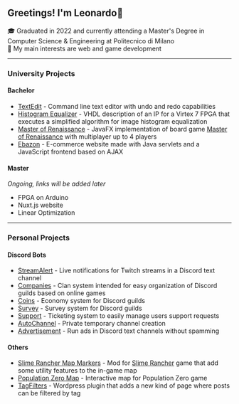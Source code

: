 ## Greetings! I'm Leonardo👋
🎓 Graduated in 2022 and currently attending a Master's Degree in Computer Science & Engineering at Politecnico di Milano  
📖 My main interests are web and game development

---

### University Projects
#### Bachelor
- [TextEdit](https://github.com/leonardo-panseri/api-project-19-20) - Command line text editor with undo and redo capabilities
- [Histogram Equalizer](https://github.com/leonardo-panseri/rl-project-20-21) - VHDL description of an IP for a Virtex 7 FPGA that executes a simplified algorithm for image histogram equalization
- [Master of Renaissance](https://github.com/leonardo-panseri/ing-sw-2021-panseri-spada-mornatta) - JavaFX implementation of board game [Master of Renaissance](https://craniointernational.com/products/masters-of-renaissance/) with multiplayer up to 4 players
- [Ebazon](https://github.com/davidemornatta/tiw-2021-mornatta-panseri-zancani) - E-commerce website made with Java servlets and a JavaScript frontend based on AJAX

#### Master
*Ongoing, links will be added later*
- FPGA on Arduino
- Nuxt.js website
- Linear Optimization

---

### Personal Projects
#### Discord Bots
- [StreamAlert](https://github.com/leonardo-panseri/discord-streamalert) - Live notifications for Twitch streams in a Discord text channel
- [Companies](https://github.com/leonardo-panseri/discord-companies) - Clan system intended for easy organization of Discord guilds based on online games
- [Coins](https://github.com/leonardo-panseri/discord-coins) - Economy system for Discord guilds
- [Survey](https://github.com/leonardo-panseri/discord-survey) - Survey system for Discord guilds
- [Support](https://github.com/leonardo-panseri/discord-support) - Ticketing system to easily manage users support requests
- [AutoChannel](https://github.com/leonardo-panseri/discord-autochannel) - Private temporary channel creation
- [Advertisement](https://github.com/leonardo-panseri/discord-advertisement) - Run ads in Discord text channels without spamming

#### Others
- [Slime Rancher Map Markers](https://github.com/leonardo-panseri/SRMapMarkers) - Mod for [Slime Rancher](http://slimerancher.com/) game that add some utility features to the in-game map
- [Population Zero Map](https://github.com/leonardo-panseri/population-zero-map) - Interactive map for Population Zero game
- [TagFilters](https://github.com/leonardo-panseri/tag-filters) - Wordpress plugin that adds a new kind of page where posts can be filtered by tag


<!---
leonardo-panseri/leonardo-panseri is a ✨ special ✨ repository because its `README.md` (this file) appears on your GitHub profile.
You can click the Preview link to take a look at your changes.
--->
